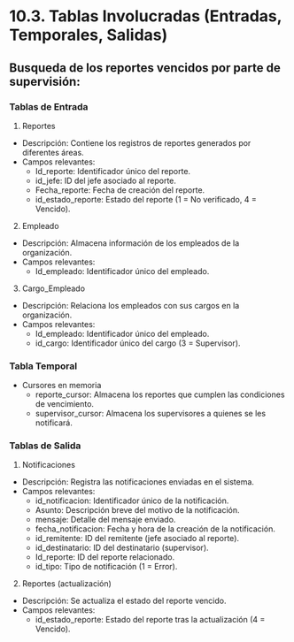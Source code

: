 # 10.3. Tablas Involucradas (Entradas, Temporales, Salidas)

## Busqueda de los reportes vencidos por parte de supervisión:
### Tablas de Entrada
1) Reportes

- Descripción: Contiene los registros de reportes generados por diferentes áreas.
- Campos relevantes:
  - Id_reporte: Identificador único del reporte.
  - id_jefe: ID del jefe asociado al reporte.
  - Fecha_reporte: Fecha de creación del reporte.
  - id_estado_reporte: Estado del reporte (1 = No verificado, 4 = Vencido).
  
2) Empleado

- Descripción: Almacena información de los empleados de la organización.
- Campos relevantes:
  - Id_empleado: Identificador único del empleado.
  
3) Cargo_Empleado
- Descripción: Relaciona los empleados con sus cargos en la organización.
- Campos relevantes:
  - Id_empleado: Identificador único del empleado.
  - id_cargo: Identificador único del cargo (3 = Supervisor).

### Tabla Temporal
- Cursores en memoria
  - reporte_cursor: Almacena los reportes que cumplen las condiciones de vencimiento.
  - supervisor_cursor: Almacena los supervisores a quienes se les notificará.

### Tablas de Salida
1) Notificaciones

- Descripción: Registra las notificaciones enviadas en el sistema.
- Campos relevantes:
  - id_notificacion: Identificador único de la notificación.
  - Asunto: Descripción breve del motivo de la notificación.
  - mensaje: Detalle del mensaje enviado.
  - fecha_notificacion: Fecha y hora de la creación de la notificación.
  - id_remitente: ID del remitente (jefe asociado al reporte).
  - id_destinatario: ID del destinatario (supervisor).
  - Id_reporte: ID del reporte relacionado.
  - id_tipo: Tipo de notificación (1 = Error).
  
2) Reportes (actualización)

- Descripción: Se actualiza el estado del reporte vencido.
- Campos relevantes:
  - id_estado_reporte: Estado del reporte tras la actualización (4 = Vencido).